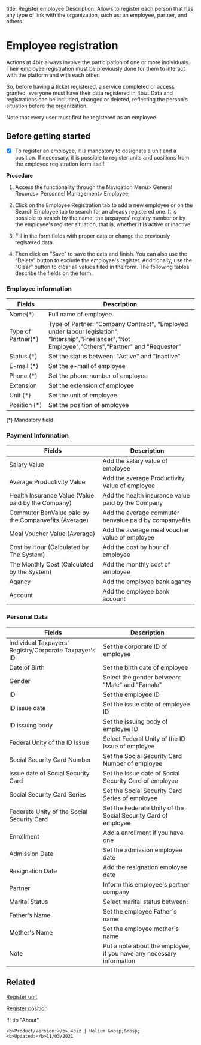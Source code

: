 title: Register employee
Description: Allows to register each person that has any type of link with the organization, such as: an employee, partner, and others.


# Employee registration

Actions at 4biz always involve the participation of one or more individuals. Their employee registration must be previously done for them to interact with the platform and with each other.

So, before having a ticket registered, a service completed or access granted, everyone must have their data registered in 4biz. Data and registrations can be included, changed or deleted, reflecting the person's situation before the organization.

Note that every user must first be registered as an employee.


## Before getting started

- [X] To register an employee, it is mandatory to designate a unit and a position. If necessary, it is possible to register units and positions from the employee registration form itself.

**Procedure**

1. Access the functionality through the Navigation Menu> General Records> Personnel Management> Employee;

2. Click on the Employee Registration tab to add a new employee or on the Search Employee tab to search for an already registered one. It is possible to search by the name, the taxpayers' registry number or by the employee's register situation, that is, whether it is active or inactive.

3. Fill in the form fields with proper data or change the previously registered data.

4. Then click on “Save” to save the data and finish.
You can also use the “Delete” button to exclude the employee's register. Additionally, use the “Clear” button to clear all values filled in the form.
The following tables describe the fields on the form.


### Employee information

|Fields|Description|
|-|-|
|Name(\*)|Full name of employee|
|Type of Partner(\*)|Type of Partner: "Company Contract", "Employed under labour legislation", "Intership","Freelancer","Not Employee","Others","Partner" and "Requester"|
|Status (\*)|Set the status between: "Active" and "Inactive"|
|E-mail (\*)|Set the e-mail of employee|
|Phone (\*)|Set the phone number of employee|
|Extension|Set the extension of employee|
|Unit (\*)|Set the unit of employee|
|Position (\*)|Set the position of employee|

(*) Mandatory field

### Payment Information

|Fields|Description|
|-|-|
|Salary Value|Add the salary value of employee|
|Average Productivity Value|Add the average Productivity Value of employee|
|Health Insurance Value (Value paid by the Company)|Add the health insurance value paid by the Company|
|Commuter BenValue paid by the Companyefits (Average)|Add the average commuter benvalue paid by companyefits|
|Meal Voucher Value (Average)|Add the average meal voucher value of employee|
|Cost by Hour (Calculated by The System)|Add the cost by hour of employee|
|The Monthly Cost (Calculated by the System)|Add the monthly cost of employee|
|Agancy|Add the employee bank agancy |
|Account|Add the employee bank account|

### Personal Data

|Fields|Description|
|-|-|
|Individual Taxpayers' Registry/Corporate Taxpayer's ID|Set the corporate ID of employee|
|Date of Birth|Set the birth date of employee|
|Gender|Select the gender between: "Male" and "Famale"|
|ID|Set the employee ID|
|ID issue date|Set the issue date of employee ID|
|ID issuing body|Set the issuing body of employee ID|
|Federal Unity of the ID Issue|Select Federal Unity of the ID Issue of employee|
|Social Security Card Number|Set the Social Security Card Number of employee|
|Issue date of Social Security Card|Set the Issue date of Social Security Card of employee|
|Social Security Card Series|Set the Social Security Card Series of employee|
|Federate Unity of the Social Security Card|Set the Federate Unity of the Social Security Card of employee|
|Enrollment|Add a enrollment if you have one |
|Admission Date|Set the admission employee date|
|Resignation Date|Add the resignation employee date|
|Partner|Inform this employee's partner company|
|Marital Status|Select marital status between: |
|Father's Name|Set the employee Father´s name|
|Mother's Name|Set the employee mother´s name|
|Note|Put a note about the employee, if you have any necessary information|


Related
-------

[Register unit](/en-us/4biz-helium/platform-administration/region-and-language/register-unit.html)

[Register position](/en-us/4biz-helium/initial-settings/access-settings/user/position.html)

!!! tip "About"

    <b>Product/Version:</b> 4biz | Helium &nbsp;&nbsp;
    <b>Updated:</b>11/03/2021
